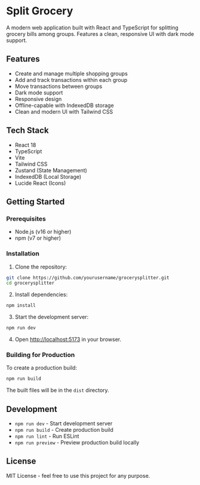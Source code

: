 # Split Grocery

A modern web application built with React and TypeScript for splitting grocery bills among groups. Features a clean, responsive UI with dark mode support.

## Features

- Create and manage multiple shopping groups
- Add and track transactions within each group
- Move transactions between groups
- Dark mode support
- Responsive design
- Offline-capable with IndexedDB storage
- Clean and modern UI with Tailwind CSS

## Tech Stack

- React 18
- TypeScript
- Vite
- Tailwind CSS
- Zustand (State Management)
- IndexedDB (Local Storage)
- Lucide React (Icons)

## Getting Started

### Prerequisites

- Node.js (v16 or higher)
- npm (v7 or higher)

### Installation

1. Clone the repository:
```bash
git clone https://github.com/yourusername/grocerysplitter.git
cd grocerysplitter
```

2. Install dependencies:
```bash
npm install
```

3. Start the development server:
```bash
npm run dev
```

4. Open [http://localhost:5173](http://localhost:5173) in your browser.

### Building for Production

To create a production build:

```bash
npm run build
```

The built files will be in the `dist` directory.

## Development

- `npm run dev` - Start development server
- `npm run build` - Create production build
- `npm run lint` - Run ESLint
- `npm run preview` - Preview production build locally

## License

MIT License - feel free to use this project for any purpose. 